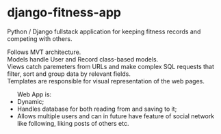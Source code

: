 # django-fitness-app
Python / Django fullstack application for keeping fitness records and competing with others. 

Follows MVT architecture.<br>
 Models handle User and Record class-based models.<br>
 Views catch paremeters from URLs and make complex SQL requests that filter, sort and group data by relevant fields.<br>
 Templates are responsible for visual representation of the web pages.

<ul> Web App is:
<li> Dynamic;
<li> Handles database for both reading from and saving to it;
<li> Allows multiple users and can in future have feature of social network like following, liking posts of others etc.

</ul>
